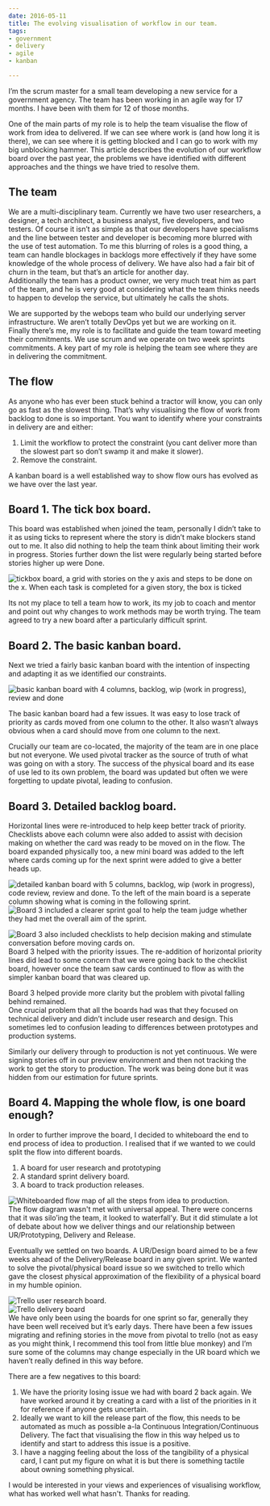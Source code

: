 ```yaml
---
date: 2016-05-11
title: The evolving visualisation of workflow in our team.
tags:
- government
- delivery
- agile
- kanban

---
```

I’m the scrum master for a small team developing a new service for a government agency. The team has been working in an agile way for 17 months. I have been with them for 12 of those months.

One of the main parts of my role is to help the team visualise the flow of work from idea to delivered. If we can see where work is (and how long it is there), we can see where it is getting blocked and I can go to work with my big unblocking hammer. This article describes the evolution of our workflow board over the past year, the problems we have identified with different approaches and the things we have tried to resolve them.

## The team

We are a multi-disciplinary team. Currently we have two user researchers, a designer, a tech architect, a business analyst, five developers, and two testers. Of course it isn’t as simple as that our developers have specialisms and the line between tester and developer is becoming more blurred with the use of test automation. To me this blurring of roles is a good thing, a team can handle blockages in backlogs more effectively if they have some knowledge of the whole process of delivery. We have also had a fair bit of churn in the team, but that’s an article for another day.  
Additionally the team has a product owner, we very much treat him as part of the team, and he is very good at considering what the team thinks needs to happen to develop the service, but ultimately he calls the shots.

We are supported by the webops team who build our underlying server infrastructure. We aren’t totally DevOps yet but we are working on it.  
Finally there’s me, my role is to facilitate and guide the team toward meeting their commitments. We use scrum and we operate on two week sprints commitments. A key part of my role is helping the team see where they are in delivering the commitment.

## The flow

As anyone who has ever been stuck behind a tractor will know, you can only go as fast as the slowest thing. That’s why visualising the flow of work from backlog to done is so important. You want to identify where your constraints in delivery are and either:

1. Limit the workflow to protect the constraint (you cant deliver more than the slowest part so don’t swamp it and make it slower).
2. Remove the constraint.

A kanban board is a well established way to show flow ours has evolved as we have over the last year.

## Board 1. The tick box board.

This board was established when joined the team, personally I didn’t take to it as using ticks to represent where the story is didn’t make blockers stand out to me. It also did nothing to help the team think about limiting their work in progress. Stories further down the list were regularly being started before stories higher up were Done.

![](/images/kanban1.jpeg "tickbox board, a grid with stories on the y axis and steps to be done on the x. When each task is completed for a given story, the box is ticked")

Its not my place to tell a team how to work, its my job to coach and mentor and point out why changes to work methods may be worth trying. The team agreed to try a new board after a particularly difficult sprint.

## Board 2. The basic kanban board.

Next we tried a fairly basic kanban board with the intention of inspecting and adapting it as we identified our constraints.

![](/images/kanban2.jpeg "basic kanban board with 4 columns, backlog, wip (work in progress), review and done")

The basic kanban board had a few issues. It was easy to lose track of priority as cards moved from one column to the other. It also wasn’t always obvious when a card should move from one column to the next.

Crucially our team are co-located, the majority of the team are in one place but not everyone. We used pivotal tracker as the source of truth of what was going on with a story. The success of the physical board and its ease of use led to its own problem, the board was updated but often we were forgetting to update pivotal, leading to confusion.

## Board 3. Detailed backlog board.

Horizontal lines were re-introduced to help keep better track of priority. Checklists above each column were also added to assist with decision making on whether the card was ready to be moved on in the flow. The board expanded physically too, a new mini board was added to the left where cards coming up for the next sprint were added to give a better heads up.

![](/images/kanban3.jpeg "detailed kanban board with 5 columns, backlog, wip (work in progress), code review, review and done. To the left of the main board is a seperate column showing what is coming in the following sprint.")  
![](/images/kanban3a.jpeg "Board 3 included a clearer sprint goal to help the team judge whether they had met the overall aim of the sprint.")

![](/images/kanban3b.jpeg "Board 3 also included checklists to help decision making and stimulate conversation before moving cards on.")  
Board 3 helped with the priority issues. The re-addition of horizontal priority lines did lead to some concern that we were going back to the checklist board, however once the team saw cards continued to flow as with the simpler kanban board that was cleared up.

Board 3 helped provide more clarity but the problem with pivotal falling behind remained.  
One crucial problem that all the boards had was that they focused on technical delivery and didn’t include user research and design. This sometimes led to confusion leading to differences between prototypes and production systems.

Similarly our delivery through to production is not yet continuous. We were signing stories off in our preview environment and then not tracking the work to get the story to production. The work was being done but it was hidden from our estimation for future sprints.

## Board 4. Mapping the whole flow, is one board enough?

In order to further improve the board, I decided to whiteboard the end to end process of idea to production. I realised that if we wanted to we could split the flow into different boards.

1. A board for user research and prototyping
2. A standard sprint delivery board.
3. A board to track production releases.

![](/images/flowmap.jpeg "Whiteboarded flow map of all the steps from idea to production.")  
The flow diagram wasn't met with universal appeal. There were concerns that it was silo’ing the team, it looked to waterfall’y. But it did stimulate a lot of debate about how we deliver things and our relationship between UR/Prototyping, Delivery and Release.

Eventually we settled on two boards. A UR/Design board aimed to be a few weeks ahead of the Delivery/Release board in any given sprint. We wanted to solve the pivotal/physical board issue so we switched to trello which gave the closest physical approximation of the flexibility of a physical board in my humble opinion.

![](/images/trellour.png "Trello user research board.")  
![](/images/trellodev.png "Trello delivery board")  
We have only been using the boards for one sprint so far, generally they have been well received but it’s early days. There have been a few issues migrating and refining stories in the move from pivotal to trello (not as easy as you might think, I recommend this tool from little blue monkey) and I’m sure some of the columns may change especially in the UR board which we haven’t really defined in this way before.

There are a few negatives to this board:

1. We have the priority losing issue we had with board 2 back again. We have worked around it by creating a card with a list of the priorities in it for reference if anyone gets uncertain.
2. Ideally we want to kill the release part of the flow, this needs to be automated as much as possible a-la Continuous Integration/Continuous Delivery. The fact that visualising the flow in this way helped us to identify and start to address this issue is a positive.
3. I have a nagging feeling about the loss of the tangibility of a physical card, I cant put my figure on what it is but there is something tactile about owning something physical.

I would be interested in your views and experiences of visualising workflow, what has worked well what hasn't. Thanks for reading.